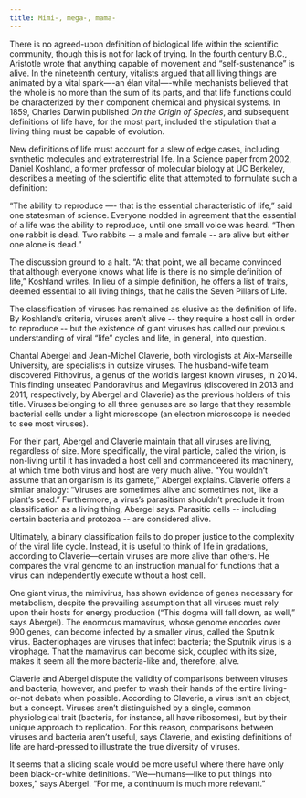 ```yaml
---
title: Mimi-, mega-, mama-
---
```


There is no agreed-upon definition of biological life within the scientific community, though this is not for lack of trying. In the fourth century B.C., Aristotle wrote that anything capable of movement and “self-sustenance” is alive. In the nineteenth century, vitalists argued that all living things are animated by a vital spark—-an élan vital—-while mechanists believed that the whole is no more than the sum of its parts, and that life functions could be characterized by their component chemical and physical systems. In 1859, Charles Darwin published _On the Origin of Species_, and subsequent definitions of life have, for the most part, included the stipulation that a living thing must be capable of evolution. 

New definitions of life must account for a slew of edge cases, including synthetic molecules and extraterrestrial life. In a Science paper from 2002, Daniel Koshland, a former professor of molecular biology at UC Berkeley, describes a meeting of the scientific elite that attempted to formulate such a definition: 

“The ability to reproduce —- that is the essential characteristic of life,” said one statesman of science. Everyone nodded in agreement that the essential of a life was the ability to reproduce, until one small voice was heard. “Then one rabbit is dead. Two rabbits -- a male and female -- are alive but either one alone is dead.”
	
The discussion ground to a halt. “At that point, we all became convinced that although everyone knows what life is there is no simple definition of life,” Koshland writes. In lieu of a simple definition, he offers a list of traits, deemed essential to all living things, that he calls the Seven Pillars of Life. 

The classification of viruses has remained as elusive as the definition of life. By Koshland’s criteria, viruses aren’t alive -- they require a host cell in order to reproduce -- but the existence of giant viruses has called our previous understanding of viral “life” cycles and life, in general, into question. 

Chantal Abergel and Jean-Michel Claverie, both virologists at Aix-Marseille University, are specialists in outsize viruses. The husband-wife team discovered Pithovirus, a genus of the world’s largest known viruses, in 2014. This finding unseated Pandoravirus and Megavirus (discovered in 2013 and 2011, respectively, by Abergel and Claverie) as the previous holders of this title. Viruses belonging to all three genuses are so large that they resemble bacterial cells under a light microscope (an electron microscope is needed to see most viruses). 

For their part, Abergel and Claverie maintain that all viruses are living, regardless of size. More specifically, the viral particle, called the virion, is non-living until it has invaded a host cell and commandeered its machinery, at which time both virus and host are very much alive. “You wouldn’t assume that an organism is its gamete,” Abergel explains. Claverie offers a similar analogy: “Viruses are sometimes alive and sometimes not, like a plant’s seed.” Furthermore, a virus’s parasitism shouldn’t preclude it from classification as a living thing, Abergel says. Parasitic cells -- including certain bacteria and protozoa -- are considered alive. 

Ultimately, a binary classification fails to do proper justice to the complexity of the viral life cycle. Instead, it is useful to think of life in gradations, according to Claverie—certain viruses are more alive than others. He compares the viral genome to an instruction manual for functions that a virus can independently execute without a host cell. 

One giant virus, the mimivirus, has shown evidence of genes necessary for metabolism, despite the prevailing assumption that all viruses must rely upon their hosts for energy production (“This dogma will fall down, as well,” says Abergel). The enormous mamavirus, whose genome encodes over 900 genes, can become infected by a smaller virus, called the Sputnik virus. Bacteriophages are viruses that infect bacteria; the Sputnik virus is a virophage. That the mamavirus can become sick, coupled with its size, makes it seem all the more bacteria-like and, therefore, alive. 

Claverie and Abergel dispute the validity of comparisons between viruses and bacteria, however, and prefer to wash their hands of the entire living-or-not debate when possible. According to Claverie, a virus isn’t an object, but a concept. Viruses aren’t distinguished by a single, common physiological trait (bacteria, for instance, all have ribosomes), but by their unique approach to replication. For this reason, comparisons between viruses and bacteria aren’t useful, says Claverie, and existing definitions of life are hard-pressed to illustrate the true diversity of viruses. 

It seems that a sliding scale would be more useful where there have only been black-or-white definitions. “We—humans—like to put things into boxes,” says Abergel. “For me, a continuum is much more relevant.” 



